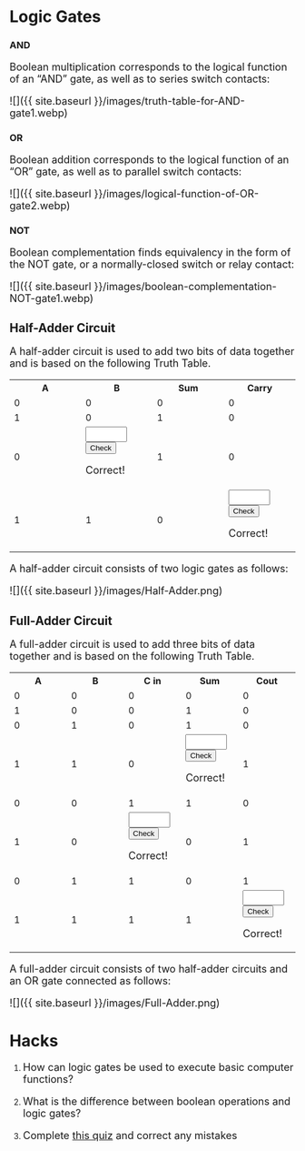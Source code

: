 # Logic Gates

### AND
Boolean multiplication corresponds to the logical function of an “AND” gate, as well as to series switch contacts:

![]({{ site.baseurl }}/images/truth-table-for-AND-gate1.webp)


### OR
Boolean addition corresponds to the logical function of an “OR” gate, as well as to parallel switch contacts:

![]({{ site.baseurl }}/images/logical-function-of-OR-gate2.webp)


### NOT
Boolean complementation finds equivalency in the form of the NOT gate, or a normally-closed switch or relay contact:

![]({{ site.baseurl }}/images/boolean-complementation-NOT-gate1.webp)

## Half-Adder Circuit
A half-adder circuit is used to add two bits of data together and is based on the following Truth Table.


<table width="50%">
    <col style="width:25%">
	<col style="width:25%">
    <col style="width:25%">
	<col style="width:25%">
  <tr>
    <th>A</th>
    <th>B</th>
    <th>Sum</th>
    <th>Carry</th>
  </tr>
  <tr>
    <td>0</td>
    <td>0</td>
    <td>0</td>
    <td>0</td>
  </tr>
  <tr>
    <td>1</td>
    <td>0</td>
    <td>1</td>
    <td>0</td>
  </tr>
  <tr>
    <td>0</td>
    <td><html>
<head>
	<style>
        input {font-size: 18px}
        p {font-size: 18px}
	</style>
</head>
<body>
	<input type="text" id="input-box" size="4">
	<button onclick="checkInput()">Check</button>
	<div id="correct">
    <p>Correct!</p>
    </div>
	<script>
    document.getElementById("correct").style.display = "none";
		function checkInput() {
			var inputValue = document.getElementById("input-box").value;
			if (inputValue === "1") {
				document.getElementById("correct").style.display = "block";
			} else {
				document.getElementById("correct").style.display = "none";
			}
		}
	</script>
</body>
</html></td>
    <td>1</td>
    <td>0</td>
  </tr>
  <tr>
    <td>1</td>
    <td>1</td>
    <td>0</td>
    <td><html>
<head>
	<style>
        input {font-size: 18px}
        p {font-size: 18px}
	</style>
</head>
<body>
	<input type="text" id="input-box1" size="4">
	<button onclick="checkInput1()">Check</button>
	<div id="correct1">
    <p>Correct!</p>
    </div>
	<script>
    document.getElementById("correct1").style.display = "none";
		function checkInput1() {
			var inputValue1 = document.getElementById("input-box1").value;
			if (inputValue1 === "1") {
				document.getElementById("correct1").style.display = "block";
			} else {
				document.getElementById("correct1").style.display = "none";
			}
		}
	</script>
</body>
</html></td>
  </tr>
</table>

A half-adder circuit consists of two logic gates as follows:

![]({{ site.baseurl }}/images/Half-Adder.png)

## Full-Adder Circuit
A full-adder circuit is used to add three bits of data together and is based on the following Truth Table.

<table width="50%">
    <col style="width:20%">
	<col style="width:20%">
    <col style="width:20%">
	<col style="width:20%">
    <col style="width:20%">
  <tr>
    <th>A</th>
    <th>B</th>
    <th>C in</th>
    <th>Sum</th>
    <th>Cout</th>
  </tr>
  <tr>
    <td>0</td>
    <td>0</td>
    <td>0</td>
    <td>0</td>
    <td>0</td>
  </tr>
  <tr>
    <td>1</td>
    <td>0</td>
    <td>0</td>
    <td>1</td>
    <td>0</td>
  </tr>
  <tr>
    <td>0</td>
    <td>1</td>
    <td>0</td>
    <td>1</td>
    <td>0</td>
  </tr>
  <tr>
    <td>1</td>
    <td>1</td>
    <td>0</td>
    <td><html>
<head>
	<style>
        input {font-size: 18px}
        p {font-size: 18px}
	</style>
</head>
<body>
	<input type="text" id="input-box2" size="4">
	<button onclick="checkInput2()">Check</button>
	<div id="correct2">
    <p>Correct!</p>
    </div>
	<script>
    document.getElementById("correct2").style.display = "none";
		function checkInput2() {
			var inputValue2 = document.getElementById("input-box2").value;
			if (inputValue2 === "0") {
				document.getElementById("correct2").style.display = "block";
			} else {
				document.getElementById("correct2").style.display = "none";
			}
		}
	</script>
</body>
</html></td>
    <td>1</td>
  </tr>
  <tr>
    <td>0</td>
    <td>0</td>
    <td>1</td>
    <td>1</td>
    <td>0</td>
  </tr>
  <tr>
    <td>1</td>
    <td>0</td>
    <td><html>
<head>
	<style>
        input {font-size: 18px}
        p {font-size: 18px}
	</style>
</head>
<body>
	<input type="text" id="input-box3" size="4">
	<button onclick="checkInput3()">Check</button>
	<div id="correct3">
    <p>Correct!</p>
    </div>
	<script>
    document.getElementById("correct3").style.display = "none";
		function checkInput3() {
			var inputValue3 = document.getElementById("input-box3").value;
			if (inputValue3 === "1") {
				document.getElementById("correct3").style.display = "block";
			} else {
				document.getElementById("correct3").style.display = "none";
			}
		}
	</script>
</body>
</html></td>
    <td>0</td>
    <td>1</td>
  </tr>
  <tr>
    <td>0</td>
    <td>1</td>
    <td>1</td>
    <td>0</td>
    <td>1</td>
  </tr>
  <tr>
    <td>1</td>
    <td>1</td>
    <td>1</td>
    <td>1</td>
    <td><html>
<head>
	<style>
        input {font-size: 18px}
        p {font-size: 18px}
	</style>
</head>
<body>
	<input type="text" id="input-box4" size="4">
	<button onclick="checkInput4()">Check</button>
	<div id="correct4">
    <p>Correct!</p>
    </div>
	<script>
    document.getElementById("correct4").style.display = "none";
		function checkInput4() {
			var inputValue4 = document.getElementById("input-box4").value;
			if (inputValue4 === "1") {
				document.getElementById("correct4").style.display = "block";
			} else {
				document.getElementById("correct4").style.display = "none";
			}
		}
	</script>
</body>
</html></td>
  </tr>
</table>

A full-adder circuit consists of two half-adder circuits and an OR gate connected as follows:

![]({{ site.baseurl }}/images/Full-Adder.png)

# Hacks

1. How can logic gates be used to execute basic computer functions?

2. What is the difference between boolean operations and logic gates?

3. Complete [this quiz](https://www.khanacademy.org/computing/computers-and-internet/xcae6f4a7ff015e7d:computers/xcae6f4a7ff015e7d:logic-gates-and-circuits/e/logic-gates) and correct any mistakes